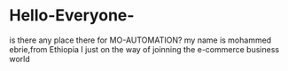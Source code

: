 # Hello-Everyone-
is there any place there for MO-AUTOMATION?
my name is mohammed ebrie,from Ethiopia I just on the way of
joinning the e-commerce business world
